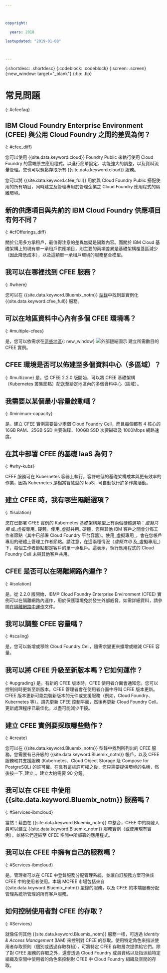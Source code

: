 ```yaml
---



copyright:

  years: 2018

lastupdated: "2019-01-08"



---
```


{:shortdesc: .shortdesc}
{:codeblock: .codeblock}
{:screen: .screen}
{:new_window: target="_blank"}
{:tip: .tip}

# 常見問題
{: #cfeefaq}

## IBM Cloud Foundry Enterprise Environment (CFEE) 與公用 Cloud Foundry 之間的差異為何？
{: #cfee_diff}

您可以使用 {{site.data.keyword.cloud}} Foundry Public 來執行使用 Cloud Foundry 的雲端原生應用程式，以進行簡單設定、功能強大的調整，以及資料流量管理。您也可以輕鬆存取所有 {{site.data.keyword.cloud}} 服務。

您可以將 {{site.data.keyword.cfee_full}} 用於與 Cloud Foundry Public 搭配使用的所有項目，同時建立及管理專用於管理企業之 Cloud Foundry 應用程式的隔離環境。


## 新的供應項目與先前的 IBM Cloud Foundry 供應項目有何不同？
{: #cfOfferings_diff}

關於公用多方承租戶，最值得注意的差異無疑是隔離內容。而關於 IBM Cloud 基礎架構上的現有單一承租戶供應項目，則主要的兩項差異是基礎架構覆蓋區減少（因此降低成本），以及這類單一承租戶環境的服務整合模型。

## 我可以在哪裡找到 CFEE 服務？
{: #where}

您可以在 {{site.data.keyword.Bluemix_notm}} [型錄](https://cloud.ibm.com/catalog)中找到並實例化 {{site.data.keyword.cfee_full}} 服務。

## 可以在地區資料中心內有多個 CFEE 環境嗎？
{: #multiple-cfees}

是，您可以依需求在[這些地區](https://dev.console.test.cloud.ibm.com/docs/cloud-foundry/index.html#provisioning-targets){: new_window} ![外部鏈結圖示](../icons/launch-glyph.svg "外部鏈結圖示") 建立所需數目的 CFEE 實例。

## CFEE 環境是否可以佈建至多個資料中心（多區域）？
{: #multizone}
是。從 CFEE 2.2.0 版開始，可以將 CFEE 基礎架構（Kubernetes 叢集節點）配送至給定地區內的多個資料中心（區域）。 

## 我需要以某個最小容量啟動嗎？
{: #minimum-capacity}

是。建立 CFEE 實例需要最少兩個 Cloud Foundry Cell，而且每個都有 4 核心的 16GB RAM、25GB SSD 主要磁碟、100GB SSD 次要磁碟及 1000Mbps 網路速度。

## 在其中部署 CFEE 的基礎 IaaS 為何？
{: #why-kubs}

CFEE 服務可在 Kubernetes 容器上執行，容許較低的基礎架構成本與更有效率的作業，因為 Kubernetes 是相當智慧型的 IaaS，可自動執行許多作業活動。 

## 建立 CFEE 時，我有哪些隔離選項？
{: #isolation}

您在已部署 CFEE 實例的 Kubernetes 基礎架構類型上有兩個硬體選項：_虛擬共用_ 或_虛擬專用_ 硬體。使用_虛擬共用_ 硬體，您與其他 IBM 客戶之間會分佈工作者節點（其中已部署 Cloud Foundry 平台容器）。使用_虛擬專用_，會在您帳戶專用的硬體上管理工作者節點。請注意，在這兩種情況（_虛擬共用_ 及_虛擬專用_）下，每個工作者節點都是客戶的單一承租戶。這表示，執行應用程式的 Cloud Foundry Cell 未與其他客戶共用。

## CFEE 是否可以在隔離網路內運作？
{: #isolation}

是。從 2.2.0 版開始，IBM® Cloud Foundry Enterprise Environment (CFEE) 實例可以在隔離網路內運作，用於保護環境免於發生外部威脅。如需詳細資料，請參閱[在隔離網路中運作](https://cloud.ibm.com/docs/cloud-foundry?topic=cloud-foundry-isolated-network#isolated-network)文件。

## 我可以調整 CFEE 容量嗎？
{: #scaling}

是，您可以新增或移除 Cloud Foundry Cell，隨需求變更來擴增或縮減 CFEE 容量。

## 我可以將 CFEE 升級至新版本嗎？它如何運作？
{: #upgrading}
是。有新的 CFEE 版本時，CFEE 使用者介面會通知您。您可以控制何時更新至新版本。CFEE 管理者會在使用者介面中呼叫 CFEE 版本更新。CFEE 版本更新可能包裝新版本的元件或支援服務（例如，Cloud Foundry、Kubernetes 等）。請先更新 CFEE 控制平面，然後再更新 Cloud Foundry Cell。更新處理程序已最佳化，以盡可能減少干擾。

## 建立 CFEE 實例要採取哪些動作？
{: #create}

您可以在 {{site.data.keyword.Bluemix_notm}} 型錄中找到所列出的 CFEE 服務。您需要有已升級的 {{site.data.keyword.Bluemix_notm}} 帳戶，以及 CFEE 服務和其支援服務 (Kubernetes、Cloud Object Storage 及 Compose for PostgreSQL) 的許可權。在具有這些許可權之後，您只需要提供環境的名稱，然後按一下_建立_。建立大約需要 90 分鐘。

## 我可以在 CFEE 中使用 {{site.data.keyword.Bluemix_notm}} 服務嗎？
{: #Services-ibmcloud}

當然！藉由在 {{site.data.keyword.Bluemix_notm}} 中整合，CFEE 中的開發人員可以建立 {{site.data.keyword.Bluemix_notm}} 服務實例（或使用現有實例），並將它們連結至 CFEE 空間中所部署的應用程式。

## 我可以在 CFEE 中擁有自己的服務嗎？
{: #Services-ibmcloud}

是。管理者可以在 CFEE 中登錄服務分配管理系統，並讓自訂服務方案可供該 CFEE 中的使用者使用。本端 MCFEE 市場包括來自 {{site.data.keyword.Bluemix_notm}} 型錄的服務，以及 CFEE 的本端服務分配管理系統所管理的所有客戶服務。

## 如何控制使用者對 CFEE 的存取？
{: #Services}

就像任何其他 {{site.data.keyword.Bluemix_notm}} 服務一樣，可透過 _Identity & Access Management_ (IAM) 來控制對 CFEE 的存取。使用特定角色來指派使用者存取原則（個別或透過存取群組），可將特定 CFEE 存取層次提供給它們。除了對 CFEE 服務的存取之外，還會透過 Cloud Foundry 成員資格以及指派給特定組織及空間中使用者的角色來控制對 CFEE 中 Cloud Foundry 組織及空間的存取。

